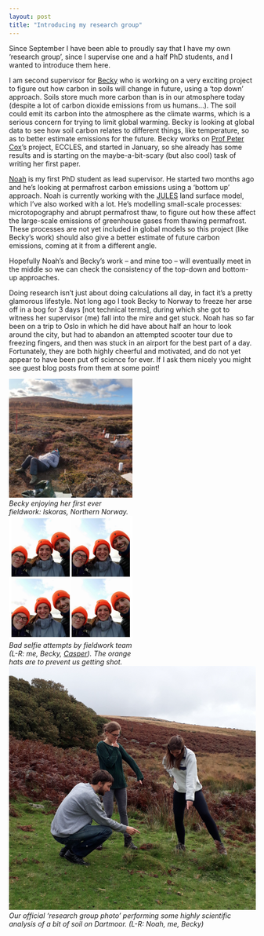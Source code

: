 ```yaml
---
layout: post
title: "Introducing my research group"
---
```


Since September I have been able to proudly say that I have my own ‘research group’, since I supervise one and a half 
PhD students, and I wanted to introduce them here.

I am second supervisor for [Becky](http://emps.exeter.ac.uk/mathematics/staff/rmv203) who is working on a very exciting project to figure out how carbon 
in soils will change in future, using a ‘top down’ approach. Soils store much more carbon than is in our atmosphere today
(despite a lot of carbon dioxide emissions from us humans...). The soil could emit its carbon into the atmosphere as the 
climate warms, which is a serious concern for trying to limit global warming. Becky is looking at global data to see how 
soil carbon relates to different things, like temperature, so as to better estimate emissions for the future. Becky works 
on [Prof Peter Cox](http://emps.exeter.ac.uk/mathematics/staff/pmc205)’s project, ECCLES, and started in January, so she already has some results and is starting on the 
maybe-a-bit-scary (but also cool) task of writing her first paper.

[Noah](http://emps.exeter.ac.uk/mathematics/staff/nds211) is my first PhD student as lead supervisor. He started two months ago and he’s looking at permafrost carbon emissions 
using a ‘bottom up’ approach. Noah is currently working with the [JULES](https://jules.jchmr.org) land surface model, which I’ve also worked 
with a lot. He’s modelling small-scale processes: microtopography and abrupt permafrost thaw, to figure out how these affect 
the large-scale emissions of greenhouse gases from thawing permafrost. These processes are not yet included in global models 
so this project (like Becky’s work) should also give a better estimate of future carbon emissions, coming at it from a 
different angle.

Hopefully Noah’s and Becky’s work – and mine too – will eventually meet in the middle so we can check the consistency 
of the top-down and bottom-up approaches.

Doing research isn’t just about doing calculations all day, in fact it’s a pretty glamorous lifestyle. Not long ago
I took Becky to Norway to freeze her arse off in a bog for 3 days [not technical terms], during which she got to witness 
her supervisor (me) fall into the mire and get stuck. Noah has so far been on a trip to Oslo in which he did have about 
half an hour to look around the city, but had to abandon an attempted scooter tour due to freezing fingers, and then was 
stuck in an airport for the best part of a day. Fortunately, they are both highly cheerful and motivated, and do not yet 
appear to have been put off science for ever. If I ask them nicely you might see guest blog posts from them at some point!

<div>
<div class="inline-image" style="width: 50%">
<img src="/images/becky_fieldwork.png"/>
<span><em>Becky enjoying her first ever fieldwork: Iskoras, Northern Norway. </em></span>
</div><div class="inline-image" style="width: 50%">
<img src="/images/bad_selfie.jpg"/>
<span><em>Bad selfie attempts by fieldwork team (L-R: me, Becky, <a href="https://caspertai.wordpress.com">Casper</a>). 
The orange hats are to prevent us getting shot.</em></span>
</div>
</div>

<div class="inline-image" style="float: center">
<img src="/images/research_group_photo.png"/>
<span><em>Our official ‘research group photo’ performing some highly scientific analysis 
of a bit of soil on Dartmoor. (L-R: Noah, me, Becky)</em></span>
</div>
